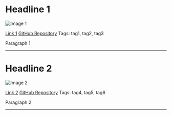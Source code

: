 # Headline 1

![Image 1](image1.jpg)

[Link 1](https://example.com)
[GitHub Repository](https://github.com/user/repo1)
Tags: tag1, tag2, tag3

Paragraph 1

---

# Headline 2

![Image 2](image2.jpg)

[Link 2](https://example.com)
[GitHub Repository](https://github.com/user/repo2)
Tags: tag4, tag5, tag6

Paragraph 2

---
